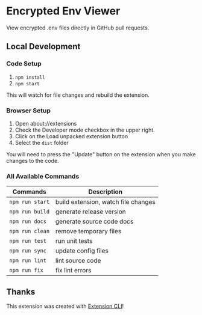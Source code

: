 # Encrypted Env Viewer

View encrypted .env files directly in GitHub pull requests.

## Local Development 

### Code Setup

1. `npm install`
2. `npm start`

This will watch for file changes and rebuild the extension. 

### Browser Setup

1. Open about://extensions
2. Check the Developer mode checkbox in the upper right.
3. Click on the Load unpacked extension button
4. Select the `dist` folder

You will need to press the "Update" button on the extension when you make changes to the code.

### All Available Commands

| Commands        | Description                         |
| --------------- | ----------------------------------- |
| `npm run start` | build extension, watch file changes |
| `npm run build` | generate release version            |
| `npm run docs`  | generate source code docs           |
| `npm run clean` | remove temporary files              |
| `npm run test`  | run unit tests                      |
| `npm run sync`  | update config files                 |
| `npm run lint`  | lint source code                    |
| `npm run fix`   | fix lint errors                     |

## Thanks

This extension was created with [Extension CLI](https://oss.mobilefirst.me/extension-cli/)!
